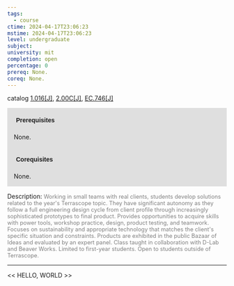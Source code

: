 ```yaml
---
tags:
  - course
ctime: 2024-04-17T23:06:23
mstime: 2024-04-17T23:06:23
level: undergraduate
subject: 
university: mit
completion: open
percentage: 0
prereq: None.
coreq: None.
---
```


catalog [1.016[J]](http://student.mit.edu/catalog/m1a.html#1.016), [2.00C[J]](http://student.mit.edu/catalog/m2a.html#2.00C), [EC.746[J]](http://student.mit.edu/catalog/mECa.html#EC.746)

<span style="display: block; padding: 15px; background-color: rgb(100, 100, 100, 0.2);"><font id="m_prereq180_0" style="display: block; font-family: Arial, sans-serif; font-weight: bold; padding: 5px">Prerequisites</font><br><span id="prereq180_0">None.</span></span>
<span style="display: block; padding: 15px; background-color: rgb(100, 100, 100, 0.2);"><font id="m_coreq180_0" style="display: block; font-family: Arial, sans-serif; font-weight: bold; padding: 5px">Corequisites</font><br><span id="coreq180_0">None.</span></span>

<font style="">Description:</font>
<font style="color: grey; font-size: 0.8rem;">Working in small teams with real clients, students develop solutions related to the year's Terrascope topic. They have significant autonomy as they follow a full engineering design cycle from client profile through increasingly sophisticated prototypes to final product. Provides opportunities to acquire skills with power tools, workshop practice, design, product testing, and teamwork. Focuses on sustainability and appropriate technology that matches the client's specific situation and constraints. Products are exhibited in the public Bazaar of Ideas and evaluated by an expert panel. Class taught in collaboration with D-Lab and Beaver Works. Limited to first-year students. Open to students outside of Terrascope.</font>



---

<< HELLO, WORLD >>
